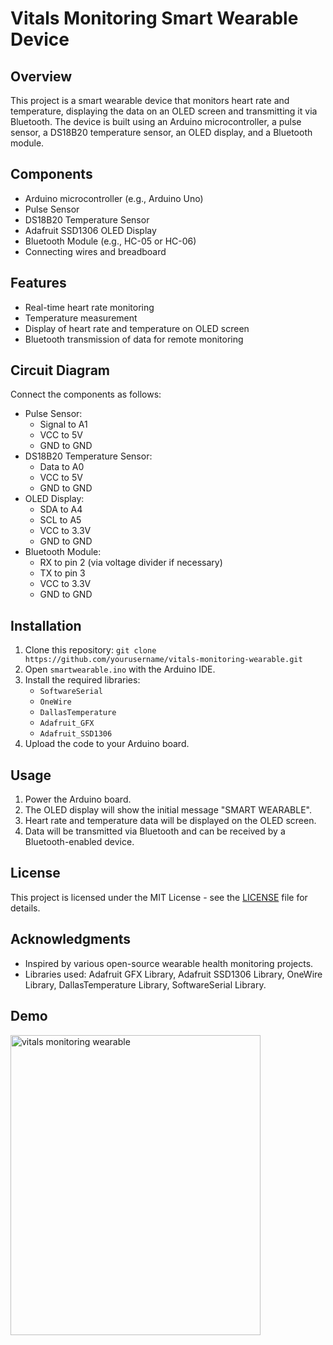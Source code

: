 # Vitals Monitoring Smart Wearable Device

## Overview
This project is a smart wearable device that monitors heart rate and temperature, displaying the data on an OLED screen and transmitting it via Bluetooth. The device is built using an Arduino microcontroller, a pulse sensor, a DS18B20 temperature sensor, an OLED display, and a Bluetooth module.

## Components
- Arduino microcontroller (e.g., Arduino Uno)
- Pulse Sensor
- DS18B20 Temperature Sensor
- Adafruit SSD1306 OLED Display
- Bluetooth Module (e.g., HC-05 or HC-06)
- Connecting wires and breadboard

## Features
- Real-time heart rate monitoring
- Temperature measurement
- Display of heart rate and temperature on OLED screen
- Bluetooth transmission of data for remote monitoring

## Circuit Diagram
Connect the components as follows:
- Pulse Sensor:
  - Signal to A1
  - VCC to 5V
  - GND to GND
- DS18B20 Temperature Sensor:
  - Data to A0
  - VCC to 5V
  - GND to GND
- OLED Display:
  - SDA to A4
  - SCL to A5
  - VCC to 3.3V
  - GND to GND
- Bluetooth Module:
  - RX to pin 2 (via voltage divider if necessary)
  - TX to pin 3
  - VCC to 3.3V
  - GND to GND

## Installation
1. Clone this repository: `git clone https://github.com/yourusername/vitals-monitoring-wearable.git`
2. Open `smartwearable.ino` with the Arduino IDE.
3. Install the required libraries:
   - `SoftwareSerial`
   - `OneWire`
   - `DallasTemperature`
   - `Adafruit_GFX`
   - `Adafruit_SSD1306`
4. Upload the code to your Arduino board.

## Usage
1. Power the Arduino board.
2. The OLED display will show the initial message "SMART WEARABLE".
3. Heart rate and temperature data will be displayed on the OLED screen.
4. Data will be transmitted via Bluetooth and can be received by a Bluetooth-enabled device.

## License
This project is licensed under the MIT License - see the [LICENSE](LICENSE) file for details.

## Acknowledgments
- Inspired by various open-source wearable health monitoring projects.
- Libraries used: Adafruit GFX Library, Adafruit SSD1306 Library, OneWire Library, DallasTemperature Library, SoftwareSerial Library.

## Demo
<img src="https://github.com/harshiniraj311/vitals-monitoring-wearable/assets/155360804/965340de-1b34-4d2e-8340-5628a161363d" alt="vitals monitoring wearable" width="400" height="480">

